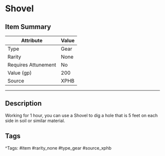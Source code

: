 # Shovel

## Item Summary

| Attribute            | Value                        |
|----------------------|------------------------------|
| Type                 | Gear |
| Rarity               | None             |
| Requires Attunement  | No                |
| Value (gp)           | 200    |
| Source               | XPHB |

---

## Description

Working for 1 hour, you can use a Shovel to dig a hole that is 5 feet on each side in soil or similar material.

## Tags

^Tags: #item #rarity_none #type_gear #source_xphb